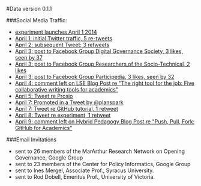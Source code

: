 #Data
version 0.1.1


###Social Media Traffic:

- [experiment launches April 1 2014](https://cpi.asu.edu/honest-github-experiment)
- [April 1: initial Twitter traffic, 5 re-tweets](https://twitter.com/ASU_CPI/statuses/451014461873487872)
- [April 2: subsequent Tweet; 3 retweets](https://twitter.com/whitehallpolicy/statuses/451520284894318592)
- [April 3: post to Facebook Group Digital Governance Society, 3 likes, seen by 37](https://www.facebook.com/groups/dgsna/permalink/721968914491550)
- [April 3: post to Facebook Group Researchers of the Socio-Technical, 2 likes](https://www.facebook.com/groups/sociotech/permalink/834938196520669)
- [April 3: post to Facebook Group Participedia, 3 likes, seen by 32](https://www.facebook.com/groups/participedia/permalink/10152292204241730)
- [April 4: comment left on LSE Blog Post re "The right tool for the job: Five collaborative writing tools for academics"](http://blogs.lse.ac.uk/impactofsocialsciences/2014/04/04/five-collaborative-writing-tools-for-academics/)
- [April 5: Tweet re Prosio](https://twitter.com/whitehallpolicy/statuses/452509211973668864)
- [April 7: Promoted in a Tweet by @planspark](https://twitter.com/planspark/statuses/453232617463103488)
- [April 7: Tweet re GitHub tutorial, 1 retweet](https://twitter.com/ASU_CPI/statuses/453380096783835137)
- [April 8: Tweet re experiment, 1 retweet](https://twitter.com/ASU_CPI/statuses/453535706624040962)
- [April 9: comment left on Hybrid Pedagogy Blog Post re "Push, Pull, Fork: GitHub for Academics"](http://www.hybridpedagogy.com/journal/push-pull-fork-github-for-academics)

###Email Invitations
- sent to 26 members of the MarArthur Research Network on Opening Governance, Google Group
- sent to 23 members of the Center for Policy Informatics, Google Group
- sent to Ines Mergel, Associate Prof., Syracus University.
- sent to Rod Dobell, Emeritus Prof., University of Victoria.
